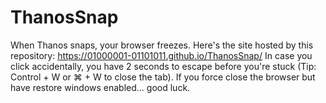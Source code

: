 # ThanosSnap

When Thanos snaps, your browser freezes.  Here's the site hosted by this repository: https://01000001-01101011.github.io/ThanosSnap/
In case you click accidentally, you have 2 seconds to escape before you're stuck (Tip: Control + W or ⌘ + W to close the tab).  If you force close the browser but have restore windows enabled... good luck.
